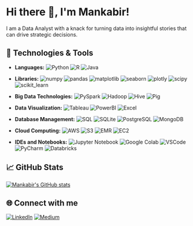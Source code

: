 # Hi there 👋, I'm Mankabir!

I am a Data Analyst with a knack for turning data into insightful stories that can drive strategic decisions. 

## 🔧 Technologies & Tools
* **Languages:** 
   ![Python](https://img.shields.io/badge/-Python-333333?style=flat&logo=python)
   ![R](https://img.shields.io/badge/-R-333333?style=flat&logo=r&logoColor=276DC3)
   ![Java](https://img.shields.io/badge/-Java-333333?style=flat&logo=java)
   
* **Libraries:** 
   ![numpy](https://img.shields.io/badge/-numpy-333333?style=flat&logo=numpy)
   ![pandas](https://img.shields.io/badge/-pandas-333333?style=flat&logo=pandas)
   ![matplotlib](https://img.shields.io/badge/-matplotlib-333333?style=flat&logo=matplotlib)
   ![seaborn](https://img.shields.io/badge/-seaborn-333333?style=flat&logo=seaborn)
   ![plotly](https://img.shields.io/badge/-plotly-333333?style=flat&logo=plotly)
   ![scipy](https://img.shields.io/badge/-scipy-333333?style=flat&logo=scipy)
   ![scikit_learn](https://img.shields.io/badge/-scikitlearn-333333?style=flat&logo=scikit-learn)

* **Big Data Technologies:**
   ![PySpark](https://img.shields.io/badge/-PySpark-333333?style=flat&logo=apache-spark)
   ![Hadoop](https://img.shields.io/badge/-Hadoop-333333?style=flat&logo=apache-hadoop)
   ![Hive](https://img.shields.io/badge/-Hive-333333?style=flat&logo=apache-hive)
   ![Pig](https://img.shields.io/badge/-Pig-333333?style=flat&logo=apache-pig)
   
* **Data Visualization:** 
   ![Tableau](https://img.shields.io/badge/-Tableau-333333?style=flat&logo=Tableau)
   ![PowerBI](https://img.shields.io/badge/-PowerBI-333333?style=flat&logo=Power-BI)
   ![Excel](https://img.shields.io/badge/-Excel-333333?style=flat&logo=microsoft-excel)

   
* **Database Management:** 
   ![SQL](https://img.shields.io/badge/-SQL-333333?style=flat&logo=MySQL)
   ![SQLite](https://img.shields.io/badge/-SQLite-333333?style=flat&logo=sqlite)
   ![PostgreSQL](https://img.shields.io/badge/-PostgreSQL-333333?style=flat&logo=postgresql)
   ![MongoDB](https://img.shields.io/badge/-MongoDB-333333?style=flat&logo=mongodb)

   
* **Cloud Computing:** 
   ![AWS](https://img.shields.io/badge/-AWS-333333?style=flat&logo=Amazon-AWS&logoColor=F90)
   ![S3](https://img.shields.io/badge/-S3-333333?style=flat&logo=Amazon-S3&logoColor=F90)
   ![EMR](https://img.shields.io/badge/-EMR-333333?style=flat&logo=Amazon-AWS&logoColor=F90)
   ![EC2](https://img.shields.io/badge/-EC2-333333?style=flat&logo=Amazon-AWS&logoColor=F90)
   
* **IDEs and Notebooks:**
   ![Jupyter Notebook](https://img.shields.io/badge/-Jupyter%20Notebook-333333?style=flat&logo=jupyter)
   ![Google Colab](https://img.shields.io/badge/-Google%20Colab-333333?style=flat&logo=google-colab)
   ![VSCode](https://img.shields.io/badge/-VSCode-333333?style=flat&logo=visual-studio-code&logoColor=007ACC)
   ![PyCharm](https://img.shields.io/badge/-PyCharm-333333?style=flat&logo=pycharm&logoColor=20ED4F)
   ![Databricks](https://img.shields.io/badge/-Databricks-333333?style=flat&logo=databricks)

   
## 📈 GitHub Stats

[![Mankabir's GitHub stats](https://github-readme-stats.vercel.app/api?username=mankabir)](https://github.com/anuraghazra/github-readme-stats)

## 🌐 Connect with me
[![LinkedIn](https://img.shields.io/badge/-LinkedIn-333333?style=flat&logo=linkedin)](https://www.linkedin.com/in/mankabir-rai-58ab44160/) 
[![Medium](https://img.shields.io/badge/-Medium-333333?style=flat&logo=medium)](https://medium.com/@mankabir)


























